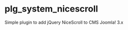 plg_system_nicescroll
=====================

Simple plugin to add jQuery NiceScroll to CMS Joomla! 3.x
